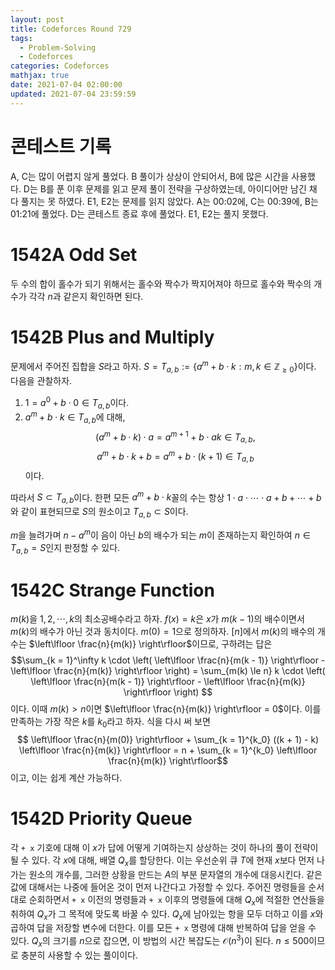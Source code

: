 ```yaml
---
layout: post
title: Codeforces Round 729
tags:
  - Problem-Solving
  - Codeforces
categories: Codeforces
mathjax: true
date: 2021-07-04 02:00:00
updated: 2021-07-04 23:59:59
---
```


# 콘테스트 기록

A, C는 많이 어렵지 않게 풀었다. B 풀이가 상상이 안되어서, B에 많은 시간을 사용했다. D는 B를 푼 이후 문제를 읽고 문제 풀이 전략을 구상하였는데, 아이디어만 남긴 채 다 풀지는 못 하였다. E1, E2는 문제를 읽지 않았다. A는 00:02에, C는 00:39에, B는 01:21에 풀었다. D는 콘테스트 종료 후에 풀었다. E1, E2는 풀지 못했다.

# 1542A Odd Set

두 수의 합이 홀수가 되기 위해서는 홀수와 짝수가 짝지어져야 하므로 홀수와 짝수의 개수가 각각 $n$과 같은지 확인하면 된다.

# 1542B Plus and Multiply

문제에서 주어진 집합을 $S$라고 하자. $S = T_{a, b} := \{a^m + b \cdot k: m, k \in \mathbb{Z}_{\ge 0}\}$이다. 다음을 관찰하자.
1. $1 = a^0 + b \cdot 0 \in T_{a, b}$이다.
2. $a^m + b \cdot k \in T_{a, b}$에 대해, 
$$(a^m + b \cdot k) \cdot a = a^{m + 1} + b \cdot ak \in T_{a, b},$$ 
$$a^m + b \cdot k + b = a^m + b \cdot (k + 1) \in T_{a, b}$$
이다.

따라서 $S \subset T_{a, b}$이다. 한편 모든 $a^m + b \cdot k$꼴의 수는 항상 $1 \cdot a \cdot \cdots \cdot a + b + \cdots + b$와 같이 표현되므로 $S$의 원소이고 $T_{a, b} \subset S$이다.

$m$을 늘려가며 $n - a^m$이 음이 아닌 $b$의 배수가 되는 $m$이 존재하는지 확인하여 $n \in T_{a, b} = S$인지 판정할 수 있다.

# 1542C Strange Function

$m(k)$을 $1, 2, \cdots, k$의 최소공배수라고 하자. $f(x) = k$은 $x$가 $m(k - 1)$의 배수이면서 $m(k)$의 배수가 아닌 것과 동치이다. $m(0) = 1$으로 정의하자. $[n]$에서 $m(k)$의 배수의 개수는 $\left\lfloor \frac{n}{m(k)} \right\rfloor$이므로, 구하려는 답은 
$$\sum_{k = 1}^\infty k \cdot \left( \left\lfloor \frac{n}{m(k - 1)} \right\rfloor - \left\lfloor \frac{n}{m(k)} \right\rfloor \right) = \sum_{m(k) \le n} k \cdot \left( \left\lfloor \frac{n}{m(k - 1)} \right\rfloor - \left\lfloor \frac{n}{m(k)} \right\rfloor \right) $$
이다. 이때 $m(k) > n$이면 $\left\lfloor \frac{n}{m(k)} \right\rfloor = 0$이다. 이를 만족하는 가장 작은 $k$를 $k_0$라고 하자. 식을 다시 써 보면 
$$ \left\lfloor \frac{n}{m(0)} \right\rfloor + \sum_{k = 1}^{k_0} ((k + 1) - k) \left\lfloor \frac{n}{m(k)} \right\rfloor = n + \sum_{k = 1}^{k_0} \left\lfloor \frac{n}{m(k)} \right\rfloor$$
이고, 이는 쉽게 계산 가능하다.

# 1542D Priority Queue

각 `+ x` 기호에 대해 이 $x$가 답에 어떻게 기여하는지 상상하는 것이 하나의 풀이 전략이 될 수 있다. 각 $x$에 대해, 배열 $Q_x$를 할당한다. 이는 우선순위 큐 $T$에 현재 $x$보다 먼저 나가는 원소의 개수를, 그러한 상황을 만드는 $A$의 부분 문자열의 개수에 대응시킨다. 같은 값에 대해서는 나중에 들어온 것이 먼저 나간다고 가정할 수 있다. 주어진 명령들을 순서대로 순회하면서 `+ x` 이전의 명령들과 `+ x` 이후의 명령들에 대해 $Q_x$에 적절한 연산들을 취하여 $Q_x$가 그 목적에 맞도록 바꿀 수 있다. $Q_x$에 남아있는 항을 모두 더하고 이를 $x$와 곱하여 답을 저장할 변수에 더한다. 이를 모든 `+ x` 명령에 대해 반복하여 답을 얻을 수 있다. $Q_x$의 크기를 $n$으로 잡으면, 이 방법의 시간 복잡도는 $\mathcal{O}(n^3)$이 된다. $n \le 500$이므로 충분히 사용할 수 있는 풀이이다.